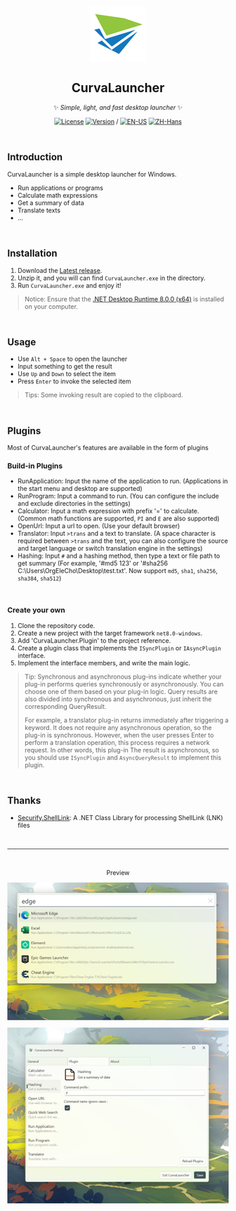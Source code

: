 <div align="center">

![Icon](/Assets/Icon128.png)

# CurvaLauncher

✨ *Simple, light, and fast desktop launcher* ✨

[![License](https://img.shields.io/github/license/OrgEleCho/CurvaLauncher
)](LICENSE.txt) [![Version](https://img.shields.io/github/v/release/OrgEleCho/CurvaLauncher?include_prereleases
)](https://github.com/OrgEleCho/CurvaLauncher/releases) / [![EN-US](https://img.shields.io/badge/EN-US-blue)](README.md) [![ZH-Hans](https://img.shields.io/badge/中文-简体-red)](README.zh.md)

</div>

<br />

## Introduction

CurvaLauncher is a simple desktop launcher for Windows. 

- Run applications or programs
- Calculate math expressions
- Get a summary of data
- Translate texts
- ...

<br />

## Installation

1. Download the [Latest release](https://github.com/OrgEleCho/CurvaLauncher/releases).
2. Unzip it, and you will can find `CurvaLauncher.exe` in the directory.
3. Run `CurvaLauncher.exe` and enjoy it!

> Notice: Ensure that the [.NET Desktop Runtime 8.0.0 (x64)](https://dotnet.microsoft.com/en-us/download/dotnet/8.0) is installed on your computer.

<br />

## Usage

- Use `Alt + Space` to open the launcher
- Input something to get the result
- Use `Up` and `Down` to select the item
- Press `Enter` to invoke the selected item

> Tips: Some invoking result are copied to the clipboard.

<br />

## Plugins

Most of CurvaLauncher's features are available in the form of plugins

### Build-in Plugins

- RunApplication: Input the name of the application to run.
  (Applications in the start menu and desktop are supported)
- RunProgram: Input a command to run.
  (You can configure the include and exclude directories in the settings)
- Calculator: Input a math expression with prefix '=' to calculate.
  (Common math functions are supported, `PI` and `E` are also supported)
- OpenUrl: Input a url to open.
  (Use your default browser)
- Translator: Input `>trans` and a text to translate. 
  (A space character is required between `>trans` and the text, you can also configure the source and target language or switch translation engine in the settings)
- Hashing: Input `#` and a hashing method, then type a text or file path to get summary
  (For example, '#md5 123' or '#sha256 C:\Users\OrgEleCho\Desktop\test.txt'. Now support `md5`, `sha1`, `sha256`, `sha384`, `sha512`)

<br />

### Create your own

1. Clone the repository code.
2. Create a new project with the target framework `net8.0-windows`.
3. Add 'CurvaLauncher.Plugin' to the project reference.
4. Create a plugin class that implements the `ISyncPlugin` or `IAsyncPlugin` interface.
5. Implement the interface members, and write the main logic.

> Tip: Synchronous and asynchronous plug-ins indicate whether your plug-in performs queries synchronously or asynchronously. You can choose one of them based on your plug-in logic. Query results are also divided into synchronous and asynchronous, just inherit the corresponding QueryResult.
> 
> For example, a translator plug-in returns immediately after triggering a keyword. It does not require any asynchronous operation, so the plug-in is synchronous. However, when the user presses Enter to perform a translation operation, this process requires a network request. In other words, this plug-in The result is asynchronous, so you should use `ISyncPlugin` and `AsyncQueryResult` to implement this plugin.

<br />

## Thanks

- [Securify.ShellLink](https://github.com/securifybv/ShellLink/): A .NET Class Library for processing ShellLink (LNK) files

<br />

---

<br />

<div align="center">

Preview

![](/Assets/preview2.png)

![](/Assets/preview3.png)

</div>